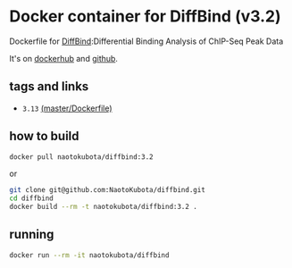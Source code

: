 # Docker container for DiffBind (v3.2)

Dockerfile for [DiffBind](http://bioconductor.org/packages/release/bioc/vignettes/DiffBind/inst/doc/DiffBind.pdf):Differential Binding Analysis of ChIP-Seq Peak Data

It's on [dockerhub](https://hub.docker.com/r/naotokubota/diffbind) and [github](https://github.com/NaotoKubota/diffbind).

## tags and links
- `3.13` [(master/Dockerfile)](https://github.com/NaotoKubota/diffbind/blob/master/Dockerfile)

## how to build

```sh
docker pull naotokubota/diffbind:3.2
```

or

```sh
git clone git@github.com:NaotoKubota/diffbind.git
cd diffbind
docker build --rm -t naotokubota/diffbind:3.2 .
```

## running

```sh
docker run --rm -it naotokubota/diffbind
```
